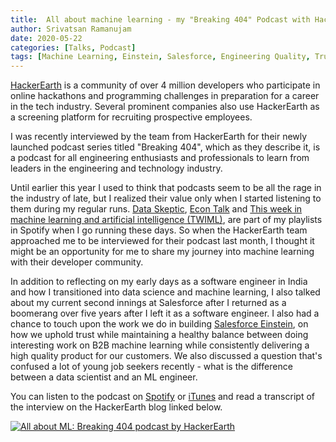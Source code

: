 ```yaml
---
title:  All about machine learning - my "Breaking 404" Podcast with HackerEarth
author: Srivatsan Ramanujam
date: 2020-05-22
categories: [Talks, Podcast]
tags: [Machine Learning, Einstein, Salesforce, Engineering Quality, Trust, Explainability]
---
```


[HackerEarth](https://www.hackerearth.com/) is a community of over 4 million developers who participate in online 
hackathons and programming challenges in preparation for a career in the tech industry. Several prominent companies also use
HackerEarth as a screening platform for recruiting prospective employees.

I was recently interviewed by the team from HackerEarth for their newly launched podcast series titled 
"Breaking 404", which as they describe it, is a podcast for all engineering enthusiasts and professionals to learn from leaders in the engineering and 
technology industry.

Until earlier this year I used to think that podcasts seem to be all the rage in the industry of late, but I realized 
their value only when I started listening to them during my regular runs. [Data Skeptic](https://open.spotify.com/show/1BZN7H3ikovSejhwQTzNm4), 
[Econ Talk]() and [This week in machine learning and artificial intelligence (TWIML)](https://open.spotify.com/episode/3ilNPBCAs3njQ1VQifKfcx), 
are part of my playlists in Spotify when I go running these days. So when the HackerEarth team approached me to be interviewed
for their podcast last month, I thought it might be an opportunity for me to share my journey into machine learning with 
their developer community. 

In addition to reflecting on my early days as a software engineer in India and how I transitioned into data science and machine learning, 
I also talked about my current second innings at Salesforce after I returned as a boomerang over five years after I left it as a 
software engineer. I also had a chance to touch upon the work we do in building [Salesforce Einstein](https://www.salesforce.com/products/einstein/overview/), 
on how we uphold trust while maintaining a healthy balance between doing interesting work on B2B machine learning while 
consistently delivering a high quality product for our customers. We also discussed a question that's confused a lot of young job seekers recently - what is the difference
between a data scientist and an ML engineer.

You can listen to the podcast on [Spotify](https://open.spotify.com/episode/4z7i2aubf519slZ0VqIqju) or [iTunes](https://podcasts.apple.com/in/podcast/all-about-machine-learning-srivatsan-ramanujam-director/id1506174736?i=1000475480031)
and read a transcript of the interview on the HackerEarth blog linked below.

[![All about ML: Breaking 404 podcast by HackerEarth](https://raw.githubusercontent.com/vatsan/vatsan.github.io/master/assets/img/sample/einstein_for_sales_under_the_hood_df_2019.png)](https://www.hackerearth.com/blog/talent-assessment/podcasts/all-about-machine-learning/)
   
